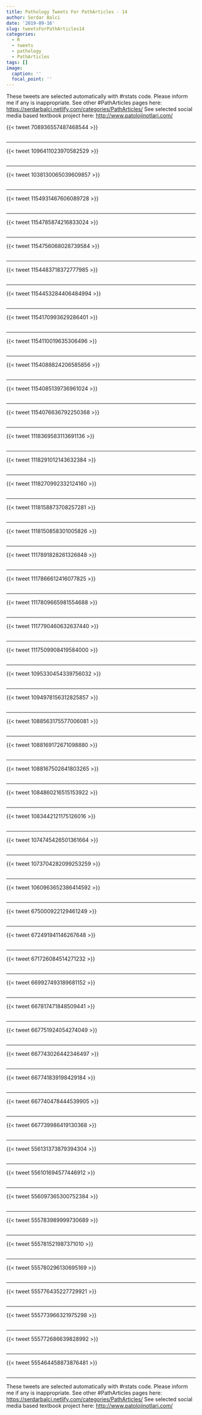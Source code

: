 ```yaml
---
title: Pathology Tweets For PathArticles - 14
author: Serdar Balci
date: '2019-09-16'
slug: tweetsForPathArticles14
categories:
  - R
  - tweets
  - pathology
  - PathArticles
tags: []
image:
  caption: ''
  focal_point: ''
---
```



These tweets are selected automatically with #rstats code. Please inform me if any is inappropriate.
See other #PathArticles pages here: https://serdarbalci.netlify.com/categories/PathArticles/ 
See selected social media based textbook project here: http://www.patolojinotlari.com/

{{< tweet 708936557487468544 >}}
<br>
<br>
<hr>
{{< tweet 1096411023970582529 >}}
<br>
<br>
<hr>
{{< tweet 1038130065039609857 >}}
<br>
<br>
<hr>
{{< tweet 1154931467606089728 >}}
<br>
<br>
<hr>
{{< tweet 1154785874216833024 >}}
<br>
<br>
<hr>
{{< tweet 1154756068028739584 >}}
<br>
<br>
<hr>
{{< tweet 1154483718372777985 >}}
<br>
<br>
<hr>
{{< tweet 1154453284406484994 >}}
<br>
<br>
<hr>
{{< tweet 1154170993629286401 >}}
<br>
<br>
<hr>
{{< tweet 1154110019635306496 >}}
<br>
<br>
<hr>
{{< tweet 1154088824206585856 >}}
<br>
<br>
<hr>
{{< tweet 1154085139736961024 >}}
<br>
<br>
<hr>
{{< tweet 1154076636792250368 >}}
<br>
<br>
<hr>
{{< tweet 1118369583113691136 >}}
<br>
<br>
<hr>
{{< tweet 1118291012143632384 >}}
<br>
<br>
<hr>
{{< tweet 1118270992332124160 >}}
<br>
<br>
<hr>
{{< tweet 1118158873708257281 >}}
<br>
<br>
<hr>
{{< tweet 1118150858301005826 >}}
<br>
<br>
<hr>
{{< tweet 1117891828261326848 >}}
<br>
<br>
<hr>
{{< tweet 1117866612416077825 >}}
<br>
<br>
<hr>
{{< tweet 1117809665981554688 >}}
<br>
<br>
<hr>
{{< tweet 1117790460632637440 >}}
<br>
<br>
<hr>
{{< tweet 1117509908419584000 >}}
<br>
<br>
<hr>
{{< tweet 1095330454339756032 >}}
<br>
<br>
<hr>
{{< tweet 1094978156312825857 >}}
<br>
<br>
<hr>
{{< tweet 1088563175577006081 >}}
<br>
<br>
<hr>
{{< tweet 1088169172671098880 >}}
<br>
<br>
<hr>
{{< tweet 1088167502641803265 >}}
<br>
<br>
<hr>
{{< tweet 1084860216515153922 >}}
<br>
<br>
<hr>
{{< tweet 1083442121175126016 >}}
<br>
<br>
<hr>
{{< tweet 1074745426501361664 >}}
<br>
<br>
<hr>
{{< tweet 1073704282099253259 >}}
<br>
<br>
<hr>
{{< tweet 1060963652386414592 >}}
<br>
<br>
<hr>
{{< tweet 675000922129461249 >}}
<br>
<br>
<hr>
{{< tweet 672491941146267648 >}}
<br>
<br>
<hr>
{{< tweet 671726084514271232 >}}
<br>
<br>
<hr>
{{< tweet 669927493189681152 >}}
<br>
<br>
<hr>
{{< tweet 667817471848509441 >}}
<br>
<br>
<hr>
{{< tweet 667751924054274049 >}}
<br>
<br>
<hr>
{{< tweet 667743026442346497 >}}
<br>
<br>
<hr>
{{< tweet 667741839198429184 >}}
<br>
<br>
<hr>
{{< tweet 667740478444539905 >}}
<br>
<br>
<hr>
{{< tweet 667739986419130368 >}}
<br>
<br>
<hr>
{{< tweet 556131373879394304 >}}
<br>
<br>
<hr>
{{< tweet 556101694577446912 >}}
<br>
<br>
<hr>
{{< tweet 556097365300752384 >}}
<br>
<br>
<hr>
{{< tweet 555783989999730689 >}}
<br>
<br>
<hr>
{{< tweet 555781521987371010 >}}
<br>
<br>
<hr>
{{< tweet 555780296130695169 >}}
<br>
<br>
<hr>
{{< tweet 555776435227729921 >}}
<br>
<br>
<hr>
{{< tweet 555773966321975298 >}}
<br>
<br>
<hr>
{{< tweet 555772686639828992 >}}
<br>
<br>
<hr>
{{< tweet 555464458873876481 >}}
<br>
<br>
<hr>


These tweets are selected automatically with #rstats code. Please inform me if any is inappropriate.
See other #PathArticles pages here: https://serdarbalci.netlify.com/categories/PathArticles/ 
See selected social media based textbook project here: http://www.patolojinotlari.com/
